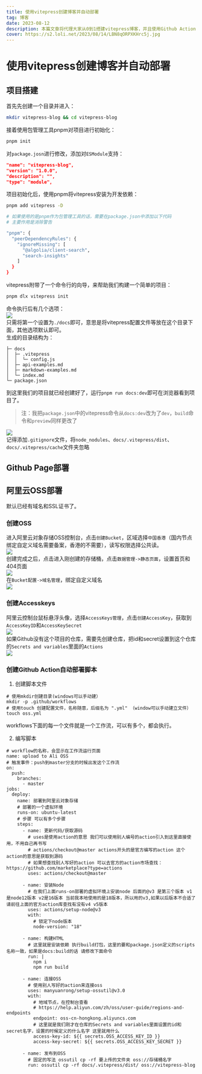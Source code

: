 ```yaml
---
title: 使用vitepress创建博客并自动部署
tag: 博客
date: 2023-08-12
description: 本篇文章将代理大家从0到1搭建vitepress博客，并且使用Github Actions部署到阿里云oss上
cover: https://s2.loli.net/2023/08/14/LBN8qORPXKHrc5j.jpg
---
```


# 使用vitepress创建博客并自动部署

## 项目搭建
首先先创建一个目录并进入：
```bash
mkdir vitepress-blog && cd vitepress-blog
```
接着使用包管理工具pnpm对项目进行初始化：
```bash
pnpm init
```
对`package.josn`进行修改，添加对`ESModule`支持：
```json
"name": "vitepress-blog",
"version": "1.0.0",
"description": "",
"type": "module",
```
项目初始化后，使用pnpm将vitepress安装为开发依赖：
```bash
pnpm add vitepress -D

# 如果使用的是pnpm作为包管理工具的话，需要在package.json中添加以下代码
# 主要作用是消除警告

"pnpm": {
  "peerDependencyRules": {
    "ignoreMissing": [
      "@algolia/client-search",
      "search-insights"
    ]
  }
}
```
vitepress附带了一个命令行的向导，来帮助我们构建一个简单的项目：
```bash
pnpm dlx vitepress init
```
命令执行后有几个选项：<br />![](https://s2.loli.net/2023/08/12/pnmVZthPKDAzU9B.png#id=W7yhg&originHeight=486&originWidth=541&originalType=binary&ratio=1&rotation=0&showTitle=false&status=done&style=none&title=)<br />只需将第一个设置为`./docs`即可，意思是将vitepress配置文件等放在这个目录下面，其他选项默认即可。<br />生成的目录结构为：
```
├─ docs
│  ├─ .vitepress
│  │  └─ config.js
│  ├─ api-examples.md
│  ├─ markdown-examples.md
│  └─ index.md
└─ package.json
```
到这里我们的项目就已经创建好了，运行`pnpm run docs:dev`即可在浏览器看到项目了。
> 注：我把`package.json`中的vitepress命令从`docs:dev`改为了`dev`，`build`命令和`preview`同样更改了

![](https://s2.loli.net/2023/08/12/TjFWRUdXZ3gi89M.png#id=YLbaB&originHeight=882&originWidth=1471&originalType=binary&ratio=1&rotation=0&showTitle=false&status=done&style=none&title=)<br />记得添加`.gitignore`文件，将`node_nodules`、`docs/.vitepress/dist`、`docs/.vitepress/cache`文件夹忽略
<a name="IAltr"></a>
## Github Page部署

<a name="FhGHn"></a>
## 阿里云OSS部署
默认已经有域名和SSL证书了。
<a name="Mz5jz"></a>
### 创建OSS
进入阿里云对象存储OSS控制台，点击`创建Bucket`，区域选择`中国香港`（国内节点绑定自定义域名需要备案，香港的不需要），读写权限选择公共读。<br />![](https://s2.loli.net/2023/08/12/nYOqhXCMSdbUN3x.png#id=BOnf1&originHeight=803&originWidth=1432&originalType=binary&ratio=1&rotation=0&showTitle=false&status=done&style=none&title=)<br />创建完成之后，点击进入刚创建的存储桶，点击`数据管理->静态页面`，设置首页和404页面<br />![](https://s2.loli.net/2023/08/12/EG5IFqOtmAQXei1.png#id=BuT7q&originHeight=587&originWidth=1223&originalType=binary&ratio=1&rotation=0&showTitle=false&status=done&style=none&title=)<br />在`Bucket配置->域名管理`，绑定自定义域名<br />![](https://s2.loli.net/2023/08/12/s9Ylu3LXP28ISmO.png#id=NSxb0&originHeight=667&originWidth=1420&originalType=binary&ratio=1&rotation=0&showTitle=false&status=done&style=none&title=)

<a name="U7d4z"></a>
### 创建Accesskeys
阿里云控制台鼠标悬浮头像，选择`AccessKeys管理`，点击`创建AccessKey`，获取到`AccessKeyID`和`AccessKeySecret`<br />![](https://s2.loli.net/2023/08/12/AtHdBVybzMkhsDC.png#id=QxklU&originHeight=421&originWidth=328&originalType=binary&ratio=1&rotation=0&showTitle=false&status=done&style=none&title=)<br />如果Github没有这个项目的仓库，需要先创建仓库，把id和secret设置到这个仓库的`Secrets and variables`里面的`Actions`<br />![](https://s2.loli.net/2023/08/12/J5CIpMvbmkAq1hz.png#id=m7EmZ&originHeight=810&originWidth=1334&originalType=binary&ratio=1&rotation=0&showTitle=false&status=done&style=none&title=)

<a name="z3DMA"></a>
### 创建Github Action自动部署脚本

1. 创建脚本文件
```shell
# 使用mkdir创建目录(windows可以手动建）
mkdir -p .github/workflows
# 使用touch 创建配置文件，名称随意，后缀名为 ".yml" （window可以手动建立文件）
touch oss.yml
```
workflows下面的每一个文件就是一个工作流，可以有多个，都会执行。

2. 编写脚本
```shell
# workflow的名称，会显示在工作流运行页面
name: upload to Ali OSS
# 触发事件：push到master分支的时候出发这个工作流
on:
  push:
    branches:
      - master
jobs:
  deploy:
    name: 部署到阿里云对象存储
    # 部署的一个虚拟环境
    runs-on: ubuntu-latest
    # 步骤 可以有多个步骤
    steps:
      - name: 更新代码/获取源码
        # uses是使用action的意思 我们可以使用别人编号的action引入到这里直接使用，不用自己再书写
        # actions/checkout@master actions开头的是官方编写的action 这个action的意思是获取到源码
        # 如果想查找别人写好的action 可以去官方的action市场查找：https://github.com/marketplace?type=actions
        uses: actions/checkout@master

      - name: 安装Node
        # 在我们上面runs-on部署的虚拟环境上安装node 后面的@v3 是第三个版本 v1是node12版本 v2是16版本 当前我本地使用的是18版本，所以用的v3,如果以后版本不合适了请前往上面的官方action库查找有没有v4 v5版本
        uses: actions/setup-node@v3
        with:
          # 锁定下node版本
          node-version: "18"

      - name: 构建HTML
        # 这里就是安装依赖 执行build打包，这里的要和package.json定义的scripts名称一致，如果是docs:build的话 请修改下面命令
        run: |
          npm i
          npm run build

      - name: 连接OSS
        # 使用别人写好的action来连接oss
        uses: manyuanrong/setup-ossutil@v3.0
        with:
          # 地域节点，在控制台查看
          # https://help.aliyun.com/zh/oss/user-guide/regions-and-endpoints
          endpoint: oss-cn-hongkong.aliyuncs.com
          # 这里就是我们刚才在仓库的Secrets and variables里面设置的id和secret名字，设置的时候定义的什么名字 这里就用什么
          access-key-id: ${{ secrets.OSS_ACCESS_KEY_ID }}
          access-key-secret: ${{ secrets.OSS_ACCESS_KEY_SECRET }}

      - name: 发布到OSS
        # 固定的写法 ossutil cp -rf 要上传的文件夹 oss://存储桶名字
        run: ossutil cp -rf docs/.vitepress/dist/ oss://vitepress-blog

```

